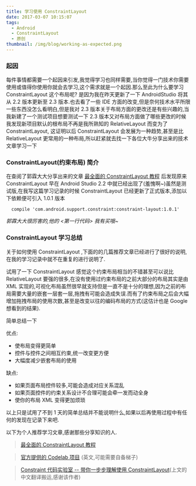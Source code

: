 ```yaml
---
title: 学习使用 ConstraintLayout
date: 2017-03-07 10:15:07
tags:
  - Android
  - ConstraintLayout
  - 原创
thumbnail: /img/blog/working-as-expected.png
---
```


### 起因
每件事情都需要一个起因来引发,我觉得学习也同样需要,当你觉得一门技术你需要使用或值得你使用你就会去学习,这个需求就是一个起因.那么至此为什么要学习 ConstraintLayout 这个布局呢? 是因为我在昨天更新了一下 AndroidStudio 将其从 2.2 版本更新至 2.3 版本.也去看了一些 IDE 方面的改变,但是奈何技术水平所限一些东西没怎么看明白,但是我对 2.3 版本关于布局方面的更改还是有些兴趣的,当我新建了一个测试项目想要测试一下 2.3 版本又对布局方面做了哪些更改的时候我发现新项目默认的根布局不再是我所熟知的 RelativeLayout 而变为了 ConstraintLayout, 这证明以后 ConstraintLayout 会发展为一种趋势,甚至是比 RelativeLayout 更常用的一种布局,所以赶紧就去找一下各位大牛分享出来的技术文章学习一下

### ConstraintLayout(约束布局) 简介
在查阅了郭霖大大分享出来的文章 [最全面的 ConstraintLayout 教程](http://chuansong.me/n/1526028851022) 后发现原来 ConstraintLayout 早在 Android Studio 2.2 中就已经出现了(羞愧啊~)虽然是测试版,在我写这篇学习记录的时候 ConstraintLayout 已经更新了正式版本,添加以下依赖便可引入 1.0.1 版本
```
  compile 'com.android.support.constraint:constraint-layout:1.0.1'
```
_郭霖大大很厉害的,他的 <第一行代码> 我有买哦~_


### ConstraintLayout 学习总结
关于如何使用 ConstraintLayout ,下面的的几篇推荐文章已经进行了很好的说明,在我的学习记录中就不在重复的进行说明了.

试用了一下 ConstraintLayout 感觉这个约束布局相当的不错甚至可以说比 RelativeLayout 要强的很多,在没有使用过约束布局的之前大部分的布局其实是由 XML 实现的,可视化布局虽然很早就支持但是一直不是十分的理想,因为之前的布局需要大量的嵌套一层套一层,拖拽有可能会造成失误.而有了约束布局之后会大幅增加拖拽布局的使用次数,甚至是改变以往的编码布局的方式(这估计也是 Google 想看到的结果).

简单总结一下

优点:
  - 使布局变得更简单
  - 控件与控件之间相互约束,统一改变更方便
  - 大幅度减少嵌套布局的使用

缺点:
  - 如果页面布局控件较多,可能会造成对应关系混乱
  - 如果页面控件的约束关系设计不合理可能会牵一发而动全身
  - 使你的布局 XML 变得更加烦琐

以上只是试用了不到 1 天的简单总结并不能说明什么,如果以后再使用过程中有任何的发现在记录下来吧.



以下为个人推荐学习文章,感谢那些分享知识的人.
> [最全面的 ConstraintLayout 教程](http://chuansong.me/n/1526028851022)

> [官方提供的 Codelab 项目](https://codelabs.developers.google.com/codelabs/constraint-layout/index.html#0) (英文,可能需要自备梯子)

> [Constraint 代码实验室 -- 带你一步步理解使用 ConstraintLayout](http://quanqi.org/2016/05/20/code-labs-constraint-layout/)(上文的中文翻译搬运,感谢该作者)
